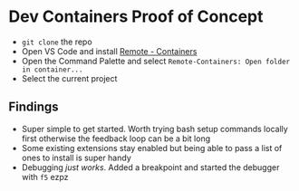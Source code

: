 # Dev Containers Proof of Concept

- `git clone` the repo
- Open VS Code and install [Remote - Containers](https://marketplace.visualstudio.com/items?itemName=ms-vscode-remote.remote-containers)
- Open the Command Palette and select `Remote-Containers: Open folder in container...`
- Select the current project

## Findings

- Super simple to get started. Worth trying bash setup commands locally first otherwise the feedback loop can be a bit long
- Some existing extensions stay enabled but being able to pass a list of ones to install is super handy
- Debugging _just works_. Added a breakpoint and started the debugger with `f5` ezpz